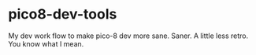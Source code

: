# pico8-dev-tools
My dev work flow to make pico-8 dev more sane.  Saner.  A little less retro.  You know what I mean.
